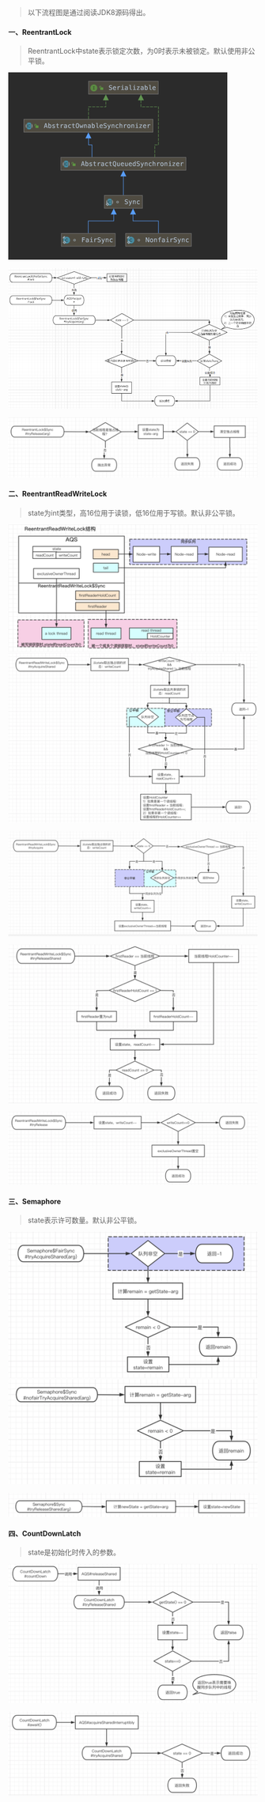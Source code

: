 > 以下流程图是通过阅读JDK8源码得出。

#### 一、ReentrantLock
> ReentrantLock中state表示锁定次数，为0时表示未被锁定。默认使用非公平锁。

<img src="../../src/main/resources/picture/1240-20210115024934909.png" alt="类继承结构" style="zoom: 50%;" />

![image-20220318134246150](../../src/main/resources/picture/image-20220318134246150.png)



![tryRelease流程](../../src/main/resources/picture/1240-20210115024935073.png)

#### 二、ReentrantReadWriteLock
> state为int类型，高16位用于读锁，低16位用于写锁。默认非公平锁。

<img src="../../src/main/resources/picture/1240-20210115024935443.png" alt="ReentrantReadWriteLock结构" style="zoom:67%;" />

<img src="../../src/main/resources/picture/1240-20210115024935515.png" alt="读锁获取过程" style="zoom:67%;" />

![写锁获取过程](../../src/main/resources/picture/1240-20210115024935053.png)

<img src="../../src/main/resources/picture/1240-20210115024935463.png" alt="读锁释放过程" style="zoom:67%;" />

![写锁释放过程](../../src/main/resources/picture/1240-20210115024935338.png)

#### 三、Semaphore

> state表示许可数量。默认非公平锁。

<img src="../../src/main/resources/picture/1240-20210115024935320.png" alt="Semaphore公平锁获取许可流程" style="zoom:67%;" />

<img src="../../src/main/resources/picture/1240-20210115024935466.png" alt="Semaphore非公平锁获取许可流程" style="zoom:67%;" />

![Semaphore释放许可流程](../../src/main/resources/picture/1240-20210115024935518-0650175.png)

#### 四、CountDownLatch
> state是初始化时传入的参数。

![countDown](../../src/main/resources/picture/1240-20210115024935508.png)

![await](../../src/main/resources/picture/1240-20210115024935503.png)